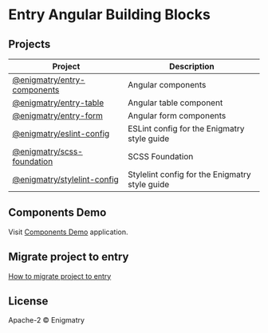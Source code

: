 # Entry Angular Building Blocks

## Projects

| Project                                                          | Description                                    |
| ---------------------------------------------------------------- | ---------------------------------------------- |
| [@enigmatry/entry-components](./libs/entry-components/README.md) | Angular components                             |
| [@enigmatry/entry-table](./libs/entry-table/README.md)           | Angular table component                        |
| [@enigmatry/entry-form](./libs/entry-form/README.md)             | Angular form components                        |
| [@enigmatry/eslint-config](./libs/eslint-config/README.md)       | ESLint config for the Enigmatry style guide    |
| [@enigmatry/scss-foundation ](./libs/scss-foundation/README.md)  | SCSS Foundation                                |
| [@enigmatry/stylelint-config](./libs/stylelint-config/README.md) | Stylelint config for the Enigmatry style guide |

## Components Demo

Visit [Components Demo](https://entry-demo.enigmatry.com/) application.

## Migrate project to entry

[How to migrate project to entry](https://github.com/enigmatry/entry-angular-building-blocks/wiki/Migrate-project-to-Entry)

## License

Apache-2 © Enigmatry
